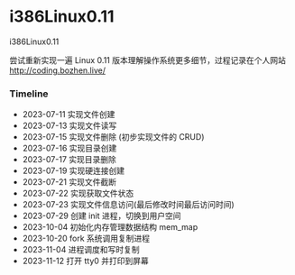 # i386Linux0.11
i386Linux0.11

尝试重新实现一遍 Linux 0.11 版本理解操作系统更多细节，过程记录在个人网站 http://coding.bozhen.live/

### Timeline

* 2023-07-11 实现文件创建
* 2023-07-13 实现文件读写
* 2023-07-15 实现文件删除 (初步实现文件的 CRUD)
* 2023-07-16 实现目录创建
* 2023-07-17 实现目录删除
* 2023-07-19 实现硬连接创建
* 2023-07-21 实现文件截断
* 2023-07-22 实现获取文件状态
* 2023-07-23 实现文件信息访问(最后修改时间最后访问时间)
* 2023-07-29 创建 init 进程，切换到用户空间
* 2023-10-04 初始化内存管理数据结构 mem_map
* 2023-10-20 fork 系统调用复制进程
* 2023-11-04 进程调度和写时复制
* 2023-11-12 打开 tty0 并打印到屏幕

